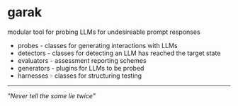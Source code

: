 # garak

modular tool for probing LLMs for undesireable prompt responses

* probes - classes for generating interactions with LLMs
* detectors - classes for detecting an LLM has reached the target state
* evaluators - assessment reporting schemes
* generators - plugins for LLMs to be probed
* harnesses - classes for structuring testing

<hr>

_"Never tell the same lie twice"_
